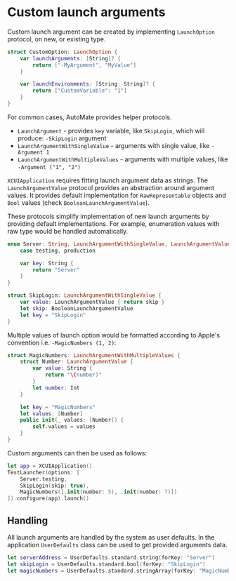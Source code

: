 # Custom launch arguments

Custom launch argument can be created by implementing `LaunchOption` protocol, on new, or existing type.

```swift
struct CustomOption: LaunchOption {
    var launchArguments: [String]? {
        return ["-MyArgument", "MyValue"]
    }

    var launchEnvironments: [String: String]? {
        return ["CustomVariable": "1"]
    }
}
```

For common cases, AutoMate provides helper protocols.

- `LaunchArgument` - provides `key` variable, like `SkipLogin`, which will produce: `-SkipLogin` argument
- `LaunchArgumentWithSingleValue` - arguments with single value, like `-Argument 1`
- `LaunchArgumentWithMultipleValues` - arguments with multiple values, like `-Argument ("1", "2")`

`XCUIApplication` requires fitting launch argument data as strings. The `LaunchArgumentValue` protocol provides
an abstraction around argument values. It provides default implementation for `RawRepresentable` objects
and `Bool` values (check `BooleanLaunchArgumentValue`).

These protocols simplify implementation of new launch arguments by providing default implementations. For example, enumeration values with raw type would be handled automatically.

```swift
enum Server: String, LaunchArgumentWithSingleValue, LaunchArgumentValue {
    case testing, production

    var key: String {
        return "Server"
    }
}

struct SkipLogin: LaunchArgumentWithSingleValue {
    var value: LaunchArgumentValue { return skip }
    let skip: BooleanLaunchArgumentValue
    let key = "SkipLogin"
}
```

Multiple values of launch option would be formatted according to Apple's convention i.e. `-MagicNumbers (1, 2)`:

```swift
struct MagicNumbers: LaunchArgumentWithMultipleValues {
    struct Number: LaunchArgumentValue {
        var value: String {
            return "\(number)"
        }
        let number: Int
    }

    let key = "MagicNumbers"
    let values: [Number]
    public init(_ values: [Number]) {
        self.values = values
    }
}
```

Custom arguments can then be used as follows:

```swift
let app = XCUIApplication()
TestLauncher(options: [
    Server.testing,
    SkipLogin(skip: true),
    MagicNumbers([.init(number: 5), .init(number: 7)])
]).configure(app).launch()
```

## Handling

All launch arguments are handled by the system as user defaults. In the application `UserDefaults` class
can be used to get provided arguments data.

```swift
let serverAddress = UserDefaults.standard.string(forKey: "Server")
let skipLogin = UserDefaults.standard.bool(forKey: "SkipLogin")
let magicNumbers = UserDefaults.standard.stringArray(forKey: "MagicNumbers")
```

